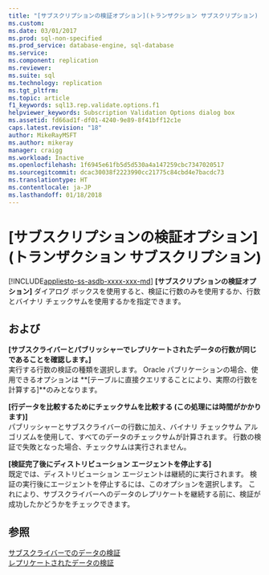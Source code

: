 ```yaml
---
title: "[サブスクリプションの検証オプション](トランザクション サブスクリプション) | Microsoft Docs"
ms.custom: 
ms.date: 03/01/2017
ms.prod: sql-non-specified
ms.prod_service: database-engine, sql-database
ms.service: 
ms.component: replication
ms.reviewer: 
ms.suite: sql
ms.technology: replication
ms.tgt_pltfrm: 
ms.topic: article
f1_keywords: sql13.rep.validate.options.f1
helpviewer_keywords: Subscription Validation Options dialog box
ms.assetid: fd66ad1f-df01-4240-9e89-8f41bff12c1e
caps.latest.revision: "18"
author: MikeRayMSFT
ms.author: mikeray
manager: craigg
ms.workload: Inactive
ms.openlocfilehash: 1f6945e61fb5d5d530a4a147259cbc7347020517
ms.sourcegitcommit: dcac30038f2223990cc21775c84cbd4e7bacdc73
ms.translationtype: HT
ms.contentlocale: ja-JP
ms.lasthandoff: 01/18/2018
---
```

# <a name="subscription-validation-options-transactional-subscriptions"></a>[サブスクリプションの検証オプション] (トランザクション サブスクリプション)
[!INCLUDE[appliesto-ss-asdb-xxxx-xxx-md](../../includes/appliesto-ss-asdb-xxxx-xxx-md.md)] **[サブスクリプションの検証オプション]** ダイアログ ボックスを使用すると、検証に行数のみを使用するか、行数とバイナリ チェックサムを使用するかを指定できます。  
  
## <a name="options"></a>および  
 **[サブスクライバーとパブリッシャーでレプリケートされたデータの行数が同じであることを確認します。]**  
 実行する行数の検証の種類を選択します。 Oracle パブリケーションの場合、使用できるオプションは **[テーブルに直接クエリすることにより、実際の行数を計算する]**のみとなります。  
  
 **[行データを比較するためにチェックサムを比較する (この処理には時間がかかります)]**  
 パブリッシャーとサブスクライバーの行数に加え、バイナリ チェックサム アルゴリズムを使用して、すべてのデータのチェックサムが計算されます。 行数の検証で失敗となった場合、チェックサムは実行されません。  
  
 **[検証完了後にディストリビューション エージェントを停止する]**  
 既定では、ディストリビューション エージェントは継続的に実行されます。 検証の実行後にエージェントを停止するには、このオプションを選択します。 これにより、サブスクライバーへのデータのレプリケートを継続する前に、検証が成功したかどうかをチェックできます。  
  
## <a name="see-also"></a>参照  
 [サブスクライバーでのデータの検証](../../relational-databases/replication/validate-data-at-the-subscriber.md)   
 [レプリケートされたデータの検証](../../relational-databases/replication/validate-replicated-data.md)  
  
  
